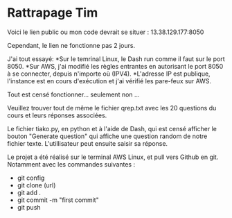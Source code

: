 # Rattrapage Tim

Voici le lien public ou mon code devrait se situer : 13.38.129.177:8050

Cependant, le lien ne fonctionne pas 2 jours. 

J'ai tout essayé:
*Sur le temrinal Linux, le Dash run comme il faut sur le port 8050.
*Sur AWS, j'ai modifié les règles entrantes en autorisant le port 8050 à se connecter, depuis n'importe où (IPV4).
*L'adresse IP est publique, l'instance est en cours d'exécution et j'ai vérifié les pare-feux sur AWS. 

Tout est censé fonctionner... seulement non ...

Veuillez trouver tout de même le fichier qrep.txt avec les 20 questions du cours et leurs réponses associées.

Le fichier tiako.py, en python et à l'aide de Dash, qui est censé afficher le bouton "Generate question" qui affiche une question random de notre fichier texte. 
L'utillisateur peut ensuite saisir sa réponse. 

Le projet a été réalisé sur le terminal AWS Linux, et pull vers Github en git. Notamment avec les commandes suivantes : 

- git config
- git clone (url)
- git add .
- git commit -m "first commit"
- git push


